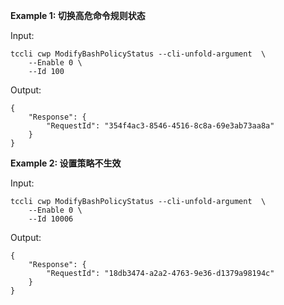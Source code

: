 **Example 1: 切换高危命令规则状态**



Input: 

```
tccli cwp ModifyBashPolicyStatus --cli-unfold-argument  \
    --Enable 0 \
    --Id 100
```

Output: 
```
{
    "Response": {
        "RequestId": "354f4ac3-8546-4516-8c8a-69e3ab73aa8a"
    }
}
```

**Example 2: 设置策略不生效**



Input: 

```
tccli cwp ModifyBashPolicyStatus --cli-unfold-argument  \
    --Enable 0 \
    --Id 10006
```

Output: 
```
{
    "Response": {
        "RequestId": "18db3474-a2a2-4763-9e36-d1379a98194c"
    }
}
```

